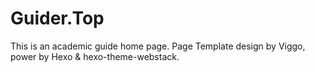 # Guider.Top
This is an academic guide home page.
Page Template design by Viggo, power by Hexo & hexo-theme-webstack.
